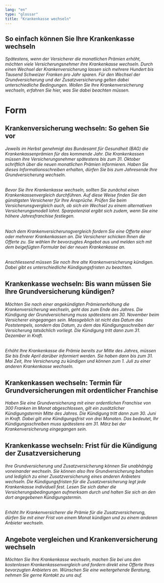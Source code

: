 ```yaml
---
lang: "en"
type: "glossar"
title: "Krankenkasse wechseln"
---
```


## So einfach können Sie Ihre Krankenkasse wechseln

###### Spätestens, wenn der Versicherer die monatlichen Prämien erhöht, möchten viele Versicherungsnehmer ihre Krankenkasse wechseln. Durch einen Wechsel der Krankenversicherung lassen sich mehrere Hundert bis Tausend Schweizer Franken pro Jahr sparen. Für den Wechsel der Grundversicherung und der Zusatzversicherung gelten dabei unterschiedliche Bedingungen. Wollen Sie Ihre Krankenversicherung wechseln, erfahren Sie hier, was Sie dabei beachten müssen.

# Form

## Krankenversicherung wechseln: So gehen Sie vor

###### Jeweils im Herbst genehmigt das Bundesamt für Gesundheit (BAG) die Krankenkassenprämien für das kommende Jahr. Die Krankenkassen müssen ihre Versicherungsnehmer spätestens bis zum 31. Oktober schriftlich über die neuen monatlichen Prämien informieren. Haben Sie dieses Informationsschreiben erhalten, dürfen Sie bis zum Jahresende Ihre Grundversicherung wechseln.

###### Bevor Sie Ihre Krankenkasse wechseln, sollten Sie zunächst einen Krankenkassenvergleich durchführen. Auf diese Weise finden Sie den günstigsten Versicherer für Ihre Ansprüche. Prüfen Sie beim Versicherunsgvergleich auch, ob sich ein Wechsel zu einem alternativen Versicherungsmodell lohnt. Sparpotenzial ergibt sich zudem, wenn Sie eine höhere Jahresfranchise festlegen.

###### Nach dem Krankenversicherunsgvergleich fordern Sie eine Offerte einer oder mehrerer Krankenkassen an. Die Versicherer schicken Ihnen die Offerte zu. Sie wählen Ihr bevorzugtes Angebot aus und melden sich mit dem beigefügten Formular bei der neuen Krankenkasse an.

###### Anschliessend müssen Sie noch Ihre alte Krankenversicherung kündigen. Dabei gibt es unterschiedliche Kündigungsfristen zu beachten.

## Krankenkasse wechseln: Bis wann müssen Sie Ihre Grundversicherung kündigen?

###### Möchten Sie nach einer angekündigten Prämienerhöhung die Krankenversicherung wechseln, geht das zum Ende des Jahres. Die Kündigung der Grundversicherung muss spätestens am 30. November beim Versicherer eingegangen sein. Massgeblich ist nicht das Datum des Poststempels, sondern das Datum, zu dem das Kündigungsschreiben der Versicherung tatsächlich vorliegt. Die Kündigung tritt dann zum 31. Dezember in Kraft.

###### Erhöht Ihre Krankenkasse die Prämie bereits zur Mitte des Jahres, müssen Sie bis Ende April darüber informiert werden. Sie haben dann bis zum 31. Mai Zeit, Ihre Versicherung zu kündigen und können zum 1. Juli zu einer anderen Krankenkasse wechseln.

## Krankenkassen wechseln: Termin für Grundversicherungen mit ordentlicher Franchise

###### Haben Sie eine Grundversicherung mit einer ordentlichen Franchise von 300 Franken im Monat abgeschlossen, gilt ein zusätzlicher Kündigungstermin Mitte des Jahres. Die Kündigung tritt dann zum 30. Juni in Kraft. Dabei gilt eine Kündigungsfrist von drei Monaten. Das bedeutet, Ihr Kündigungsschreiben muss spätestens am 31. März bei der Krankenversicherung eingegangen sein.

## Krankenkasse wechseln: Frist für die Kündigung der Zusatzversicherung

###### Ihre Grundversicherung und Zusatzversicherung können Sie unabhängig voneinander wechseln. Sie können also Ihre Grundversicherung behalten und lediglich zu einer Zusatzversicherung eines anderen Anbieters wechseln. Die Kündigungsfristen für die Zusatzversicherung legt jede Krankenkasse individuell fest. Lesen Sie sich daher die Versicherungsbedingungen aufmerksam durch und halten Sie sich an den dort angegebenen Kündigungstermin.

###### Erhöht Ihr Krankenversicherer die Prämie für die Zusatzversicherung, dürfen Sie mit einer Frist von einem Monat kündigen und zu einem anderen Anbieter wechseln.

## Angebote vergleichen und Krankenversicherung wechseln

###### Möchten Sie Ihre Krankenkasse wechseln, machen Sie bei uns den kostenlosen Krankenkassenvergleich und fordern direkt eine Offerte Ihres bevorzugten Anbieters an. Wünschen Sie eine weitergehende Beratung, nehmen Sie gerne Kontakt zu uns auf.
